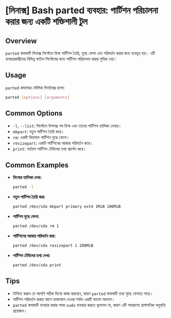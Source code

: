 # [লিনাক্স] Bash parted ব্যবহার: পার্টিশন পরিচালনা করার জন্য একটি শক্তিশালী টুল

## Overview
`parted` কমান্ডটি লিনাক্স সিস্টেমে ডিস্ক পার্টিশন তৈরি, মুছে ফেলা এবং পরিবর্তন করার জন্য ব্যবহৃত হয়। এটি ব্যবহারকারীদের বিভিন্ন ফাইল সিস্টেমের জন্য পার্টিশন পরিচালনা করার সুবিধা দেয়।

## Usage
`parted` কমান্ডের মৌলিক সিনট্যাক্স হলো:

```bash
parted [options] [arguments]
```

## Common Options
- `-l`, `--list`: সিস্টেমে উপলব্ধ সব ডিস্ক এবং তাদের পার্টিশন তালিকা দেখায়।
- `mkpart`: নতুন পার্টিশন তৈরি করে।
- `rm`: একটি বিদ্যমান পার্টিশন মুছে ফেলে।
- `resizepart`: একটি পার্টিশনের আকার পরিবর্তন করে।
- `print`: বর্তমান পার্টিশন টেবিলের তথ্য প্রদর্শন করে।

## Common Examples
- **ডিস্কের তালিকা দেখা:**
  ```bash
  parted -l
  ```

- **নতুন পার্টিশন তৈরি করা:**
  ```bash
  parted /dev/sda mkpart primary ext4 1MiB 100MiB
  ```

- **পার্টিশন মুছে ফেলা:**
  ```bash
  parted /dev/sda rm 1
  ```

- **পার্টিশনের আকার পরিবর্তন করা:**
  ```bash
  parted /dev/sda resizepart 1 200MiB
  ```

- **পার্টিশন টেবিলের তথ্য দেখা:**
  ```bash
  parted /dev/sda print
  ```

## Tips
- নিশ্চিত করুন যে আপনি সঠিক ডিস্কে কাজ করছেন, কারণ `parted` কমান্ডটি তথ্য মুছে ফেলতে পারে।
- পার্টিশন পরিবর্তন করার আগে ব্যাকআপ নেওয়া সর্বদা একটি ভালো অভ্যাস।
- `parted` কমান্ডটি ব্যবহার করার সময় `sudo` ব্যবহার করতে ভুলবেন না, কারণ এটি সাধারণত প্রশাসনিক অনুমতি প্রয়োজন।